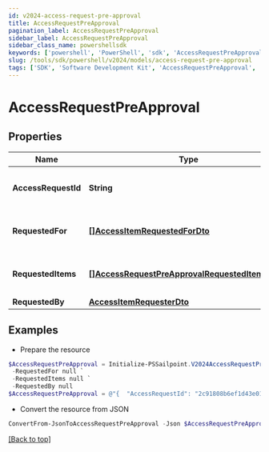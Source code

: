 ```yaml
---
id: v2024-access-request-pre-approval
title: AccessRequestPreApproval
pagination_label: AccessRequestPreApproval
sidebar_label: AccessRequestPreApproval
sidebar_class_name: powershellsdk
keywords: ['powershell', 'PowerShell', 'sdk', 'AccessRequestPreApproval', 'V2024AccessRequestPreApproval'] 
slug: /tools/sdk/powershell/v2024/models/access-request-pre-approval
tags: ['SDK', 'Software Development Kit', 'AccessRequestPreApproval', 'V2024AccessRequestPreApproval']
---
```



# AccessRequestPreApproval

## Properties

Name | Type | Description | Notes
------------ | ------------- | ------------- | -------------
**AccessRequestId** | **String** | The unique ID of the access request. | [required]
**RequestedFor** | [**[]AccessItemRequestedForDto**](access-item-requested-for-dto) | Identities access was requested for. | [required]
**RequestedItems** | [**[]AccessRequestPreApprovalRequestedItemsInner**](access-request-pre-approval-requested-items-inner) | Details of the access items being requested. | [required]
**RequestedBy** | [**AccessItemRequesterDto**](access-item-requester-dto) |  | [required]

## Examples

- Prepare the resource
```powershell
$AccessRequestPreApproval = Initialize-PSSailpoint.V2024AccessRequestPreApproval  -AccessRequestId 2c91808b6ef1d43e016efba0ce470904 `
 -RequestedFor null `
 -RequestedItems null `
 -RequestedBy null
$AccessRequestPreApproval = @"{  "AccessRequestId": "2c91808b6ef1d43e016efba0ce470904", "RequestedFor": null, "RequestedItems": null, "RequestedBy": null }"@
```

- Convert the resource from JSON
```powershell
ConvertFrom-JsonToAccessRequestPreApproval -Json $AccessRequestPreApproval
```


[[Back to top]](#) 

